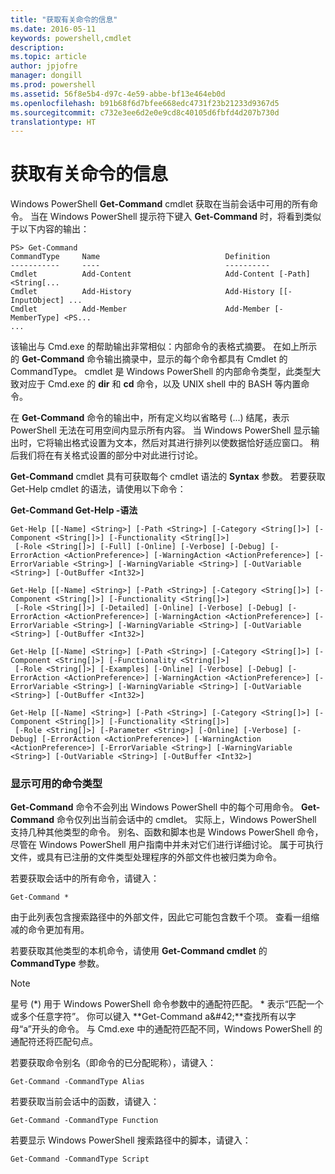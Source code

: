 ```yaml
---
title: "获取有关命令的信息"
ms.date: 2016-05-11
keywords: powershell,cmdlet
description: 
ms.topic: article
author: jpjofre
manager: dongill
ms.prod: powershell
ms.assetid: 56f8e5b4-d97c-4e59-abbe-bf13e464eb0d
ms.openlocfilehash: b91b68f6d7bfee668edc4731f23b21233d9367d5
ms.sourcegitcommit: c732e3ee6d2e0e9cd8c40105d6fbfd4d207b730d
translationtype: HT
---
```

# <a name="getting-information-about-commands"></a>获取有关命令的信息
Windows PowerShell **Get-Command** cmdlet 获取在当前会话中可用的所有命令。 当在 Windows PowerShell 提示符下键入 **Get-Command** 时，将看到类似于以下内容的输出：

```
PS> Get-Command
CommandType     Name                            Definition
-----------     ----                            ----------
Cmdlet          Add-Content                     Add-Content [-Path] <String[...
Cmdlet          Add-History                     Add-History [[-InputObject] ...
Cmdlet          Add-Member                      Add-Member [-MemberType] <PS...
...
```

该输出与 Cmd.exe 的帮助输出非常相似：内部命令的表格式摘要。 在如上所示的 **Get-Command** 命令输出摘录中，显示的每个命令都具有 Cmdlet 的 CommandType。 cmdlet 是 Windows PowerShell 的内部命令类型，此类型大致对应于 Cmd.exe 的 **dir** 和 **cd** 命令，以及 UNIX shell 中的 BASH 等内置命令。

在 **Get-Command** 命令的输出中，所有定义均以省略号 (...) 结尾，表示 PowerShell 无法在可用空间内显示所有内容。 当 Windows PowerShell 显示输出时，它将输出格式设置为文本，然后对其进行排列以使数据恰好适应窗口。 稍后我们将在有关格式设置的部分中对此进行讨论。

**Get-Command** cmdlet 具有可获取每个 cmdlet 语法的 **Syntax** 参数。 若要获取 Get-Help cmdlet 的语法，请使用以下命令：

**Get-Command Get-Help -语法**

```
Get-Help [[-Name] <String>] [-Path <String>] [-Category <String[]>] [-Component <String[]>] [-Functionality <String[]>]
 [-Role <String[]>] [-Full] [-Online] [-Verbose] [-Debug] [-ErrorAction <ActionPreference>] [-WarningAction <ActionPreference>] [-ErrorVariable <String>] [-WarningVariable <String>] [-OutVariable <String>] [-OutBuffer <Int32>]

Get-Help [[-Name] <String>] [-Path <String>] [-Category <String[]>] [-Component <String[]>] [-Functionality <String[]>]
 [-Role <String[]>] [-Detailed] [-Online] [-Verbose] [-Debug] [-ErrorAction <ActionPreference>] [-WarningAction <ActionPreference>] [-ErrorVariable <String>] [-WarningVariable <String>] [-OutVariable <String>] [-OutBuffer <Int32>]

Get-Help [[-Name] <String>] [-Path <String>] [-Category <String[]>] [-Component <String[]>] [-Functionality <String[]>]
 [-Role <String[]>] [-Examples] [-Online] [-Verbose] [-Debug] [-ErrorAction <ActionPreference>] [-WarningAction <ActionPreference>] [-ErrorVariable <String>] [-WarningVariable <String>] [-OutVariable <String>] [-OutBuffer <Int32>]

Get-Help [[-Name] <String>] [-Path <String>] [-Category <String[]>] [-Component <String[]>] [-Functionality <String[]>]
 [-Role <String[]>] [-Parameter <String>] [-Online] [-Verbose] [-Debug] [-ErrorAction <ActionPreference>] [-WarningAction <ActionPreference>] [-ErrorVariable <String>] [-WarningVariable <String>] [-OutVariable <String>] [-OutBuffer <Int32>]
```

### <a name="displaying-available-command-types"></a>显示可用的命令类型
**Get-Command** 命令不会列出 Windows PowerShell 中的每个可用命令。 **Get-Command** 命令仅列出当前会话中的 cmdlet。 实际上，Windows PowerShell 支持几种其他类型的命令。 别名、函数和脚本也是 Windows PowerShell 命令，尽管在 Windows PowerShell 用户指南中并未对它们进行详细讨论。 属于可执行文件，或具有已注册的文件类型处理程序的外部文件也被归类为命令。

若要获取会话中的所有命令，请键入：

```
Get-Command *
```

由于此列表包含搜索路径中的外部文件，因此它可能包含数千个项。 查看一组缩减的命令更加有用。

若要获取其他类型的本机命令，请使用 **Get-Command cmdlet** 的 **CommandType** 参数。

> [!NOTE]
> 星号 (\*) 用于 Windows PowerShell 命令参数中的通配符匹配。 \* 表示“匹配一个或多个任意字符”。 你可以键入 **Get-Command a\&#42;**查找所有以字母“a”开头的命令。 与 Cmd.exe 中的通配符匹配不同，Windows PowerShell 的通配符还将匹配句点。

若要获取命令别名（即命令的已分配昵称），请键入：

```
Get-Command -CommandType Alias
```

若要获取当前会话中的函数，请键入：

```
Get-Command -CommandType Function
```

若要显示 Windows PowerShell 搜索路径中的脚本，请键入：

```
Get-Command -CommandType Script
```

